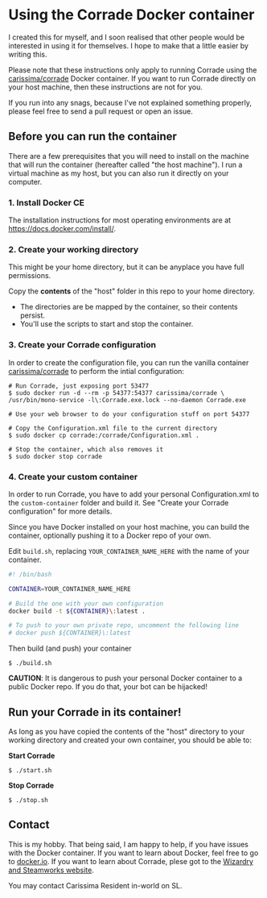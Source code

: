 # Using the Corrade Docker container

I created this for myself, and I soon realised that other people would be interested in using it for themselves. I hope to make that a little easier by writing this.

Please note that these instructions only apply to running Corrade using the [carissima/corrade](https://hub.docker.com/r/carissima/corrade) Docker container. If you want to run Corrade directly on your host machine, then these instructions are not for you.

If you run into any snags, because I've not explained something properly, please feel free to send a pull request or open an issue.

## Before you can run the container

There are a few prerequisites that you will need to install on the machine that will run the container (hereafter called "the host machine"). I run a virtual machine as my host, but you can also run it directly on your computer.

### 1. Install Docker CE

The installation instructions for most operating environments are at https://docs.docker.com/install/.

### 2. Create your working directory

This might be your home directory, but it can be anyplace you have full permissions.

Copy the **contents** of the "host" folder in this repo to your home directory. 
- The directories are be mapped by the container, so their contents persist.
- You'll use the scripts to start and stop the container.

### 3. Create your Corrade configuration

In order to create the configuration file, you can run the vanilla container [carissima/corrade](https://hub.docker.com/r/carissima/corrade/) to perform the intial configuration:

```shell
# Run Corrade, just exposing port 53477
$ sudo docker run -d --rm -p 54377:54377 carissima/corrade \
/usr/bin/mono-service -l\:Corrade.exe.lock --no-daemon Corrade.exe

# Use your web browser to do your configuration stuff on port 54377

# Copy the Configuration.xml file to the current directory
$ sudo docker cp corrade:/corrade/Configuration.xml .

# Stop the container, which also removes it
$ sudo docker stop corrade
```

### 4. Create your custom container

In order to run Corrade, you have to add your personal Configuration.xml to the `custom-container` folder and build it. See "Create your Corrade configuration" for more details.

Since you have Docker installed on your host machine, you can build the container, optionally pushing it to a Docker repo of your own.

Edit `build.sh`, replacing `YOUR_CONTAINER_NAME_HERE` with the name of your container.

```bash
#! /bin/bash

CONTAINER=YOUR_CONTAINER_NAME_HERE

# Build the one with your own configuration
docker build -t ${CONTAINER}\:latest .

# To push to your own private repo, uncomment the following line
# docker push ${CONTAINER}\:latest
```

Then build (and push) your container

```shell
$ ./build.sh
```

**CAUTION**: It is dangerous to push your personal Docker container to a public Docker repo. If you do that, your bot can be hijacked!

## Run your Corrade in its container!

As long as you have copied the contents of the "host" directory to your working directory and created your own container, you should be able to:

**Start Corrade**

```shell
$ ./start.sh
```

**Stop Corrade**

```shell
$ ./stop.sh
```
## Contact

This is my hobby. That being said, I am happy to help, if you have issues with the Docker container. If you want to learn about Docker, feel free to go to [docker.io](https://docker.io). If you want to learn about Corrade, plese got to the [Wizardry and Steamworks website](http://grimore.org).

You may contact Carissima Resident in-world on SL.
